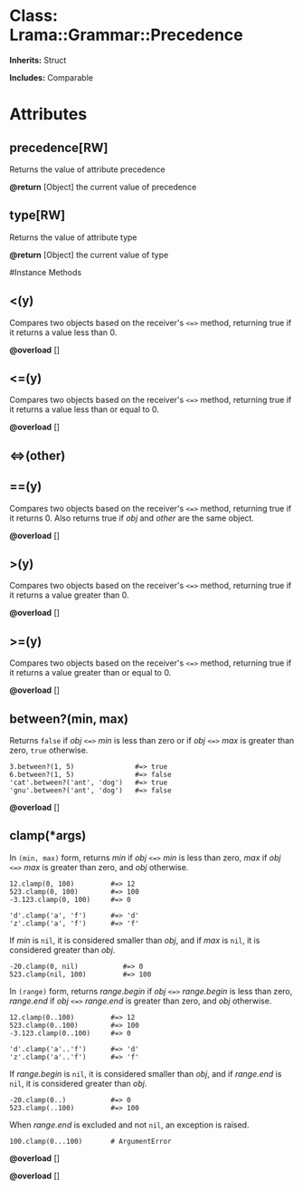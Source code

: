 # Class: Lrama::Grammar::Precedence
**Inherits:** Struct
    
**Includes:** Comparable
  



# Attributes
## precedence[RW] [](#attribute-i-precedence)
Returns the value of attribute precedence

**@return** [Object] the current value of precedence

## type[RW] [](#attribute-i-type)
Returns the value of attribute type

**@return** [Object] the current value of type


#Instance Methods
## <(y) [](#method-i-<)
Compares two objects based on the receiver's `<=>` method, returning true if
it returns a value less than 0.

**@overload** [] 

## <=(y) [](#method-i-<=)
Compares two objects based on the receiver's `<=>` method, returning true if
it returns a value less than or equal to 0.

**@overload** [] 

## <=>(other) [](#method-i-<=>)

## ==(y) [](#method-i-==)
Compares two objects based on the receiver's `<=>` method, returning true if
it returns 0. Also returns true if *obj* and *other* are the same object.

**@overload** [] 

## >(y) [](#method-i->)
Compares two objects based on the receiver's `<=>` method, returning true if
it returns a value greater than 0.

**@overload** [] 

## >=(y) [](#method-i->=)
Compares two objects based on the receiver's `<=>` method, returning true if
it returns a value greater than or equal to 0.

**@overload** [] 

## between?(min, max) [](#method-i-between?)
Returns `false` if *obj* `<=>` *min* is less than zero or if *obj* `<=>` *max*
is greater than zero, `true` otherwise.

    3.between?(1, 5)               #=> true
    6.between?(1, 5)               #=> false
    'cat'.between?('ant', 'dog')   #=> true
    'gnu'.between?('ant', 'dog')   #=> false

**@overload** [] 

## clamp(*args) [](#method-i-clamp)
In `(min, max)` form, returns *min* if *obj* `<=>` *min* is less than zero,
*max* if *obj* `<=>` *max* is greater than zero, and *obj* otherwise.

    12.clamp(0, 100)         #=> 12
    523.clamp(0, 100)        #=> 100
    -3.123.clamp(0, 100)     #=> 0

    'd'.clamp('a', 'f')      #=> 'd'
    'z'.clamp('a', 'f')      #=> 'f'

If *min* is `nil`, it is considered smaller than *obj*, and if *max* is `nil`,
it is considered greater than *obj*.

    -20.clamp(0, nil)           #=> 0
    523.clamp(nil, 100)         #=> 100

In `(range)` form, returns *range.begin* if *obj* `<=>` *range.begin* is less
than zero, *range.end* if *obj* `<=>` *range.end* is greater than zero, and
*obj* otherwise.

    12.clamp(0..100)         #=> 12
    523.clamp(0..100)        #=> 100
    -3.123.clamp(0..100)     #=> 0

    'd'.clamp('a'..'f')      #=> 'd'
    'z'.clamp('a'..'f')      #=> 'f'

If *range.begin* is `nil`, it is considered smaller than *obj*, and if
*range.end* is `nil`, it is considered greater than *obj*.

    -20.clamp(0..)           #=> 0
    523.clamp(..100)         #=> 100

When *range.end* is excluded and not `nil`, an exception is raised.

    100.clamp(0...100)       # ArgumentError

**@overload** [] 

**@overload** [] 

